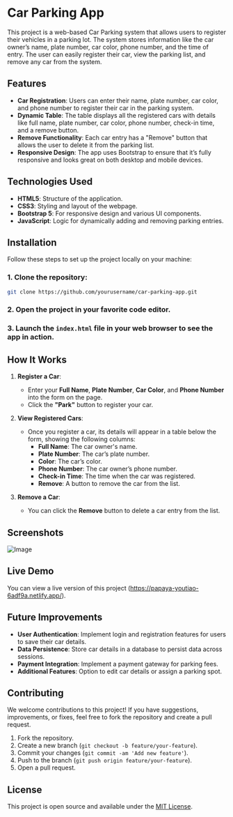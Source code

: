# Car Parking App

This project is a web-based Car Parking system that allows users to register their vehicles in a parking lot. The system stores information like the car owner’s name, plate number, car color, phone number, and the time of entry. The user can easily register their car, view the parking list, and remove any car from the system.

## Features

- **Car Registration**: Users can enter their name, plate number, car color, and phone number to register their car in the parking system.
- **Dynamic Table**: The table displays all the registered cars with details like full name, plate number, car color, phone number, check-in time, and a remove button.
- **Remove Functionality**: Each car entry has a "Remove" button that allows the user to delete it from the parking list.
- **Responsive Design**: The app uses Bootstrap to ensure that it’s fully responsive and looks great on both desktop and mobile devices.

## Technologies Used

- **HTML5**: Structure of the application.
- **CSS3**: Styling and layout of the webpage.
- **Bootstrap 5**: For responsive design and various UI components.
- **JavaScript**: Logic for dynamically adding and removing parking entries.

## Installation

Follow these steps to set up the project locally on your machine:

### 1. Clone the repository:
```bash
git clone https://github.com/yourusername/car-parking-app.git
```

### 2. Open the project in your favorite code editor.

### 3. Launch the `index.html` file in your web browser to see the app in action.

## How It Works

1. **Register a Car**: 
   - Enter your **Full Name**, **Plate Number**, **Car Color**, and **Phone Number** into the form on the page.
   - Click the **"Park"** button to register your car.
   
2. **View Registered Cars**:
   - Once you register a car, its details will appear in a table below the form, showing the following columns:
     - **Full Name**: The car owner's name.
     - **Plate Number**: The car’s plate number.
     - **Color**: The car’s color.
     - **Phone Number**: The car owner’s phone number.
     - **Check-in Time**: The time when the car was registered.
     - **Remove**: A button to remove the car from the list.

3. **Remove a Car**:
   - You can click the **Remove** button to delete a car entry from the list. 

## Screenshots

![Image](https://github.com/user-attachments/assets/eba88142-4d03-4524-8527-1ca2a83a46e4)

## Live Demo

You can view a live version of this project (https://papaya-youtiao-6adf9a.netlify.app/).

## Future Improvements

- **User Authentication**: Implement login and registration features for users to save their car details.
- **Data Persistence**: Store car details in a database to persist data across sessions.
- **Payment Integration**: Implement a payment gateway for parking fees.
- **Additional Features**: Option to edit car details or assign a parking spot.

## Contributing

We welcome contributions to this project! If you have suggestions, improvements, or fixes, feel free to fork the repository and create a pull request.

1. Fork the repository.
2. Create a new branch (`git checkout -b feature/your-feature`).
3. Commit your changes (`git commit -am 'Add new feature'`).
4. Push to the branch (`git push origin feature/your-feature`).
5. Open a pull request.

## License

This project is open source and available under the [MIT License](LICENSE).

